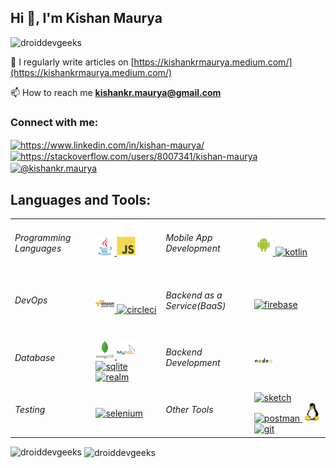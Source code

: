 <h2 align="left">Hi 👋, I'm Kishan Maurya</h2>

<p align="left"> <img src="https://komarev.com/ghpvc/?username=droiddevgeeks&label=Profile%20views&color=0e75b6&style=flat" alt="droiddevgeeks" /> </p>


📝 I regularly write articles on [https://kishankrmaurya.medium.com/](https://kishankrmaurya.medium.com/)

📫 How to reach me **kishankr.maurya@gmail.com**


<h3 align="left">Connect with me:</h3>
<p align="left">
<a href="https://linkedin.com/in/kishan-maurya/" target="blank"><img align="center" src="https://cdn.jsdelivr.net/npm/simple-icons@3.0.1/icons/linkedin.svg" alt="https://www.linkedin.com/in/kishan-maurya/" height="30" width="40" /></a> &nbsp;&nbsp;
<a href="https://stackoverflow.com/users/8007341/kishan-maurya" target="blank"><img align="center" src="https://cdn.jsdelivr.net/npm/simple-icons@3.0.1/icons/stackoverflow.svg" alt="https://stackoverflow.com/users/8007341/kishan-maurya" height="30" width="40" /></a> &nbsp;&nbsp;
<a href="https://medium.com/@kishankr.maurya" target="blank"><img align="center" src="https://cdn.jsdelivr.net/npm/simple-icons@3.0.1/icons/medium.svg" alt="@kishankr.maurya" height="30" width="40" /></a>
</p>

<h2 align="left">Languages and Tools:</h2>

<table style="width:100%">
  <tr>
    <td><h6 align="left">Programming Languages</h6></td>
    <td><a href="https://www.java.com" target="_blank"><img src="https://raw.githubusercontent.com/devicons/devicon/master/icons/java/java-original.svg" alt="java" width="30" height="30"/> </a> <a href="https://developer.mozilla.org/en-US/docs/Web/JavaScript" target="_blank"> <img src="https://raw.githubusercontent.com/devicons/devicon/master/icons/javascript/javascript-original.svg" alt="javascript" width="30" height="30"/> </a></td>
 <td><h6 align="left">Mobile App Development</h6></td>
    <td>
      <a href="https://developer.android.com" target="_blank"> <img src="https://raw.githubusercontent.com/devicons/devicon/master/icons/android/android-original-wordmark.svg" alt="android" width="30" height="30"/> </a> <a href="https://kotlinlang.org" target="_blank"> <img src="https://www.vectorlogo.zone/logos/kotlinlang/kotlinlang-icon.svg" alt="kotlin" width="30" height="30"/></a>
  </td>
 </tr>

  
   <tr>
    <td><h6 align="left">DevOps</h6></td>
    <td>
      <a href="https://aws.amazon.com" target="_blank"> <img src="https://raw.githubusercontent.com/devicons/devicon/master/icons/amazonwebservices/amazonwebservices-original-wordmark.svg" alt="aws" width="30" height="30"/> </a> <a href="https://circleci.com" target="_blank"> <img src="https://www.vectorlogo.zone/logos/circleci/circleci-icon.svg" alt="circleci" width="30" height="30"/></a>
  </td>
  
   <td><h6 align="left">Backend as a Service(BaaS)</h6></td>
    <td><a href="https://firebase.google.com/" target="_blank"> <img src="https://www.vectorlogo.zone/logos/firebase/firebase-icon.svg" alt="firebase" width="30" height="30"/> </a> </td>
  </tr>
  
 
      
 <tr>
    <td><h6 align="left">Database</h6></td>
    <td><a href="https://www.mongodb.com/" target="_blank"> <img src="https://raw.githubusercontent.com/devicons/devicon/master/icons/mongodb/mongodb-original-wordmark.svg" alt="mongodb" width="30" height="30"/> </a><a href="https://www.mysql.com/" target="_blank"> <img src="https://raw.githubusercontent.com/devicons/devicon/master/icons/mysql/mysql-original-wordmark.svg" alt="mysql" width="30" height="30"/> </a><a href="https://www.sqlite.org/" target="_blank"> <img src="https://www.vectorlogo.zone/logos/sqlite/sqlite-icon.svg" alt="sqlite" width="30" height="30"/> </a><a href="https://realm.io/" target="_blank"> <img src="https://raw.githubusercontent.com/bestofjs/bestofjs-webui/8665e8c267a0215f3159df28b33c365198101df5/public/logos/realm.svg" alt="realm" width="30" height="30"/> </a></td>
  
  <td><h6 align="left">Backend Development</h6></td>
    <td><a href="https://nodejs.org" target="_blank"> <img src="https://raw.githubusercontent.com/devicons/devicon/master/icons/nodejs/nodejs-original-wordmark.svg" alt="nodejs" width="30" height="30"/> </a></td>
  </tr>

  
  <tr>
    <td><h6 align="left">Testing</h6></td>
    <td><a href="https://www.selenium.dev" target="_blank"> <img src="https://raw.githubusercontent.com/detain/svg-logos/780f25886640cef088af994181646db2f6b1a3f8/svg/selenium-logo.svg" alt="selenium" width="30" height="30"/> </a></td>
  
  <td><h6 align="left">Other Tools</h6></td>
    <td><a href="https://www.sketch.com/" target="_blank"> <img src="https://www.vectorlogo.zone/logos/sketchapp/sketchapp-icon.svg" alt="sketch" width="30" height="30"/> </a> <a href="https://postman.com" target="_blank"> <img src="https://www.vectorlogo.zone/logos/getpostman/getpostman-icon.svg" alt="postman" width="30" height="30"/> </a><a href="https://www.linux.org/" target="_blank"> <img src="https://raw.githubusercontent.com/devicons/devicon/master/icons/linux/linux-original.svg" alt="linux" width="30" height="30"/> </a><a href="https://git-scm.com/" target="_blank"> <img src="https://www.vectorlogo.zone/logos/git-scm/git-scm-icon.svg" alt="git" width="30" height="30"/> </a></td>
  </tr>
  
  
</table>

<p><img align="left" src="https://github-readme-stats.vercel.app/api/top-langs?username=droiddevgeeks&show_icons=true&locale=en&layout=compact" alt="droiddevgeeks" /></p>

<p>&nbsp;<img align="center" src="https://github-readme-stats.vercel.app/api?username=droiddevgeeks&show_icons=true&locale=en" alt="droiddevgeeks" /></p>
